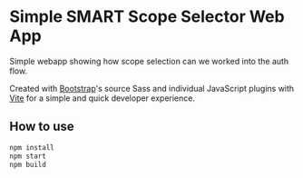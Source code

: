 # Simple SMART Scope Selector Web App

Simple webapp showing how scope selection can we worked into the auth flow.

Created with [Bootstrap](https://getbootstrap.com)'s source Sass and individual JavaScript plugins with [Vite](https://vitejs.dev/) for a simple and quick developer experience.

## How to use

```sh
npm install
npm start
npm build
```
